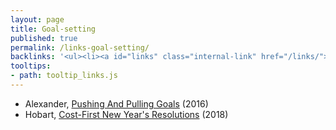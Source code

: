 ```yaml
---
layout: page
title: Goal-setting
published: true
permalink: /links-goal-setting/
backlinks: '<ul><li><a id="links" class="internal-link" href="/links/">Links</a></li></ul>'
tooltips: 
- path: tooltip_links.js
---
```


* Alexander, [Pushing And Pulling Goals](https://slatestarcodex.com/2016/07/18/pushing-and-pulling-goals/) (2016)
* Hobart, [Cost-First New Year's Resolutions](https://medium.com/@byrnehobart/cost-first-new-years-resolutions-6bb30393201d) (2018)
